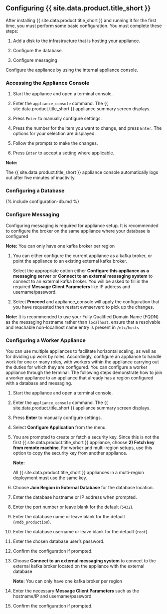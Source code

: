 ## Configuring {{ site.data.product.title_short }}

After installing {{ site.data.product.title_short }} and running it for the first
time, you must perform some basic configuration. You must complete these steps:

1.  Add a disk to the infrastructure that is hosting your appliance.

2.  Configure the database.

3.  Configure messaging

Configure the appliance by using the internal appliance console.

### Accessing the Appliance Console

1.  Start the appliance and open a terminal console.

2.  Enter the `appliance_console` command. The {{ site.data.product.title_short }} appliance
    summary screen displays.

3.  Press `Enter` to manually configure settings.

4.  Press the number for the item you want to change, and press `Enter`.
    The options for your selection are displayed.

5.  Follow the prompts to make the changes.

6.  Press `Enter` to accept a setting where applicable.

**Note:**

The {{ site.data.product.title_short }} appliance console automatically logs out
after five minutes of inactivity.

### Configuring a Database

{% include configuration-db.md %}

### Configure Messaging

Configuring messaging is required for appliance setup. It is recommended to configure the broker on the same appliance where your database is configured

**Note:** You can only have one kafka broker per region

1. You can either configure the current appliance as a kafka broker, or point the
   appliance to an existing external kafka broker.

   Select the appropriate option either
   **Configure this appliance as a messaging server** or
   **Connect to an external messaging system**
   to connect to an external kafka broker.  You will be asked to fill in the
   required **Message Client Parameters** like IP address and username/password.

2. Select **Proceed** and appliance_console will apply the configuration that you have
   requested then restart evmserverd to pick up the changes.

**Note:** It is recommended to use your Fully Qualified Domain Name (FQDN) as the messaging hostname rather than `localhost`, ensure that a resolvable and reachable non-localhost name entry is present in `/etc/hosts`

### Configuring a Worker Appliance

You can use multiple appliances to facilitate horizontal scaling, as
well as for dividing up work by roles. Accordingly, configure an
appliance to handle work for one or many roles, with workers within the
appliance carrying out the duties for which they are configured. You can
configure a worker appliance through the terminal. The following steps
demonstrate how to join a worker appliance to an appliance that already
has a region configured with a database and messaging.

1.  Start the appliance and open a terminal console.

2.  Enter the `appliance_console` command. The {{ site.data.product.title_short }} appliance
    summary screen displays.

3.  Press **Enter** to manually configure settings.

4.  Select **Configure Application** from the menu.

5.  You are prompted to create or fetch a security key. Since this is
    not the first {{ site.data.product.title_short }} appliance, choose **2) Fetch key from
    remote machine**. For worker and multi-region setups, use this
    option to copy the security key from another appliance.

    **Note:**

    All {{ site.data.product.title_short }} appliances in a multi-region deployment
    must use the same key.

6.  Choose **Join Region in External Database** for the database location.

7.  Enter the database hostname or IP address when prompted.

8.  Enter the port number or leave blank for the default (`5432`).

9.  Enter the database name or leave blank for the default
    (`vmdb_production`).

10. Enter the database username or leave blank for the default (`root`).

11. Enter the chosen database user’s password.

12. Confirm the configuration if prompted.

13. Choose **Connect to an external messaging system** to connect to the external kafka broker located on the appliance with the external database

    **Note:** You can only have one kafka broker per region

14. Enter the necessary **Message Client Parameters** such as the hostname/IP and username/password

15. Confirm the configuration if prompted.
